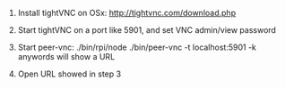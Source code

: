 1. Install tightVNC on OSx: http://tightvnc.com/download.php

2. Start tightVNC on a port like 5901, and set VNC admin/view password

3. Start peer-vnc: ./bin/rpi/node ./bin/peer-vnc -t localhost:5901 -k anywords will show a URL

4. Open URL showed in step 3

